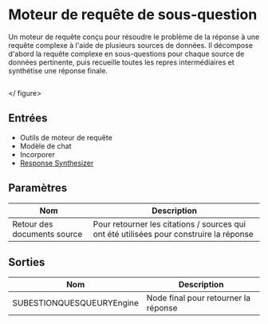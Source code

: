 # Moteur de requête de sous-question

Un moteur de requête conçu pour résoudre le problème de la réponse à une requête complexe à l'aide de plusieurs sources de données. Il décompose d'abord la requête complexe en sous-questions pour chaque source de données pertinente, puis recueille toutes les repres intermédiaires et synthétise une réponse finale.

<gigne> <img src = "../../../. GitBook / Assets / Image (4) (1) (1) (1) (1) (2) (1) .png" alt = ""> <figCaption> </gigcaption> </ figure>

## Entrées

* Outils de moteur de requête
* Modèle de chat
* Incorporer
* [Response Synthesizer](../response-synthesizer/)

## Paramètres

| Nom | Description |
| ----------------------- | ------------------------------------------------------------------- |
| Retour des documents source | Pour retourner les citations / sources qui ont été utilisées pour construire la réponse |

## Sorties

| Nom | Description |
| ---------------------- | ----------------------------- |
| SUBESTIONQUESQUEURYEngine | Node final pour retourner la réponse |
